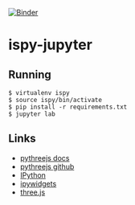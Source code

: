 [![Binder](https://mybinder.org/badge_logo.svg)](https://mybinder.org/v2/gh/tpmccauley/ispy-jupyter/HEAD)

# ispy-jupyter

## Running
```
$ virtualenv ispy
$ source ispy/bin/activate
$ pip install -r requirements.txt
$ jupyter lab
```

## Links
*  [pythreejs docs](https://pythreejs.readthedocs.io/en/stable/index.html)
*  [pythreejs github](https://github.com/jupyter-widgets/pythreejs)
*  [IPython](https://ipython.readthedocs.io/en/stable/index.html)
*  [ipywidgets](https://ipywidgets.readthedocs.io/en/latest/index.html)
*  [three.js](https://threejs.org/)

